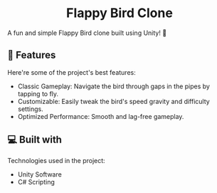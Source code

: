 <h1 align="center" id="title">Flappy Bird Clone</h1>

<p id="description">A fun and simple Flappy Bird clone built using Unity! 🚀</p>

<h2>🧐 Features</h2>

Here're some of the project's best features:

*   Classic Gameplay: Navigate the bird through gaps in the pipes by tapping to fly.
*   Customizable: Easily tweak the bird's speed gravity and difficulty settings.
*   Optimized Performance: Smooth and lag-free gameplay.

  
<h2>💻 Built with</h2>

Technologies used in the project:

*   Unity Software
*   C# Scripting

